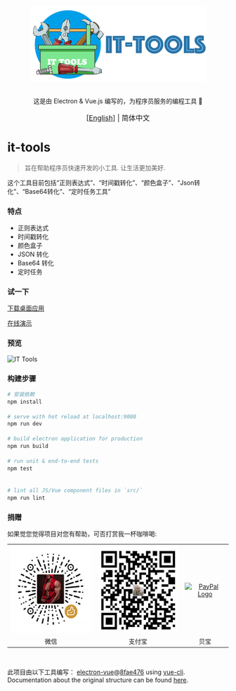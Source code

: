 <div align="center">
<br>
<img width="400" src="/src/renderer/assets/logo.png" alt="electron-vue">
<br>
<br>
</div>

<p align="center" color="#6a737d">
这是由 Electron & Vue.js 编写的，为程序员服务的编程工具 🚀
</p>

<p align="center" style="font-size:16px;">
[<a href="https://github.com/TsaiKoga/it-tools/blob/master/README.md" />English</a>] | 简体中文
</p>


# it-tools

> 旨在帮助程序员快速开发的小工具.
> 让生活更加美好.

这个工具目前包括“正则表达式”、“时间戳转化”、“颜色盒子”、“Json转化”、“Base64转化“、“定时任务工具”


### 特点

- 正则表达式
- 时间戳转化
- 颜色盒子
- JSON 转化
- Base64 转化
- 定时任务


### 试一下
[下载桌面应用](https://github.com/TsaiKoga/it-tools/releases)

[在线演示](https://tsaikoga.github.com/it-tools/web/index.html)


### 预览

![IT Tools](/src/renderer/assets/IT-Tools-preview.gif)

### 构建步骤

``` bash
# 安装依赖
npm install

# serve with hot reload at localhost:9080
npm run dev

# build electron application for production
npm run build

# run unit & end-to-end tests
npm test


# lint all JS/Vue component files in `src/`
npm run lint

```


### 捐赠



如果觉您觉得项目对您有帮助，可否打赏我一杯咖啡喝:
<br>
<table border="0px" cellpadding="10" cellspacing="0" align="center">
  <tr>
    <td align="center">
<img width="200" height="200" src="/src/renderer/assets/wechatpay.gif" alt="electron-vue"></td>
    <td align="center"><img width="200" height="200" src="/src/renderer/assets/alipay.gif" alt="electron-vue"></td>
    <td align="center">
<a href="https://paypal.me/tsaikoga?locale.x=en_US" title="PayPal" onclick="javascript:window.open('https://www.paypal.com/c2/webapps/mpp/paypal-popup?locale.x=en_C2','WIPaypal','toolbar=no, location=no, directories=no, status=no, menubar=no, scrollbars=yes, resizable=yes, width=1060, height=700'); return false;"><img src="https://www.paypalobjects.com/webstatic/mktg/Logo/pp-logo-200px.png" border="0" alt="PayPal Logo"></a></td>
  </tr>
  <tr>
  <td align="center">微信</td>
  <td align="center">支付宝</td>
  <td align="center">贝宝</td>
  </tr>
</table>
<br>

此项目由以下工具编写：
 [electron-vue](https://github.com/SimulatedGREG/electron-vue)@[8fae476](https://github.com/SimulatedGREG/electron-vue/tree/8fae4763e9d225d3691b627e83b9e09b56f6c935) using [vue-cli](https://github.com/vuejs/vue-cli). Documentation about the original structure can be found [here](https://simulatedgreg.gitbooks.io/electron-vue/content/index.html).
